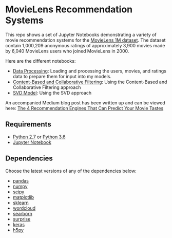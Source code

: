 # MovieLens Recommendation Systems

This repo shows a set of Jupyter Notebooks demonstrating a variety of movie recommendation systems for the [MovieLens 1M dataset](https://grouplens.org/datasets/movielens/1m/). The dataset contain 1,000,209 anonymous ratings of approximately 3,900 movies made by 6,040 MovieLens users who joined MovieLens in 2000.

Here are the different notebooks:
* [Data Processing](http://nbviewer.jupyter.org/github/khanhnamle1994/movielens/blob/master/Data_Processing.ipynb): Loading and processing the users, movies, and ratings data to prepare them for input into my models.
* [Content-Based and Collaborative Filtering](http://nbviewer.jupyter.org/github/khanhnamle1994/movielens/blob/master/Content_Based_and_Collaborative_Filtering_Models.ipynb): Using the Content-Based and Collaborative Filtering approach
* [SVD Model](http://nbviewer.jupyter.org/github/khanhnamle1994/movielens/blob/master/SVD_Model.ipynb): Using the SVD approach

An accompanied Medium blog post has been written up and can be viewed here: [The 4 Recommendation Engines That Can Predict Your Movie Tastes](https://medium.com/@james_aka_yale/the-4-recommendation-engines-that-can-predict-your-movie-tastes-bbec857b8223)

## Requirements

* [Python 2.7](https://www.python.org/download/releases/2.7/) or [Python 3.6](https://www.python.org/downloads/release/python-360/)
* [Jupyter Notebook](http://jupyter.org/)

## Dependencies

Choose the latest versions of any of the dependencies below:
* [pandas](https://pandas.pydata.org/)
* [numpy](http://www.numpy.org/)
* [scipy](https://www.scipy.org/)
* [matplotlib](https://matplotlib.org/)
* [sklearn](http://scikit-learn.org/stable/)
* [wordcloud](https://github.com/amueller/word_cloud)
* [searborn](https://seaborn.pydata.org/)
* [surprise](http://surpriselib.com/)
* [keras](https://keras.io/)
* [h5py](https://www.h5py.org/)


